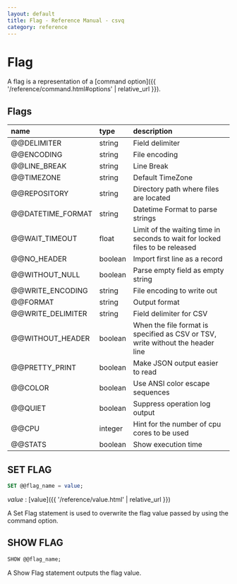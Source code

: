 ```yaml
---
layout: default
title: Flag - Reference Manual - csvq
category: reference
---
```


# Flag

A flag is a representation of a [command option]({{ '/reference/command.html#options' | relative_url }}). 

## Flags

| name | type | description |
| :- | :- | :- |
| @@DELIMITER       | string  | Field delimiter |
| @@ENCODING        | string  | File encoding |
| @@LINE_BREAK      | string  | Line Break |
| @@TIMEZONE        | string  | Default TimeZone |
| @@REPOSITORY      | string  | Directory path where files are located |
| @@DATETIME_FORMAT | string  | Datetime Format to parse strings |
| @@WAIT_TIMEOUT    | float   | Limit of the waiting time in seconds to wait for locked files to be released |
| @@NO_HEADER       | boolean | Import first line as a record |
| @@WITHOUT_NULL    | boolean | Parse empty field as empty string |
| @@WRITE_ENCODING  | string  | File encoding to write out |
| @@FORMAT          | string  | Output format |
| @@WRITE_DELIMITER | string  | Field delimiter for CSV |
| @@WITHOUT_HEADER  | boolean | When the file format is specified as CSV or TSV, write without the header line |
| @@PRETTY_PRINT    | boolean | Make JSON output easier to read |
| @@COLOR           | boolean | Use ANSI color escape sequences |
| @@QUIET           | boolean | Suppress operation log output |
| @@CPU             | integer | Hint for the number of cpu cores to be used |
| @@STATS           | boolean | Show execution time |


## SET FLAG

```sql
SET @@flag_name = value;
```

_value_
: [value]({{ '/reference/value.html' | relative_url }})

A Set Flag statement is used to overwrite the flag value passed by using the command option. 


## SHOW FLAG

```sql
SHOW @@flag_name;
```

A Show Flag statement outputs the flag value. 

